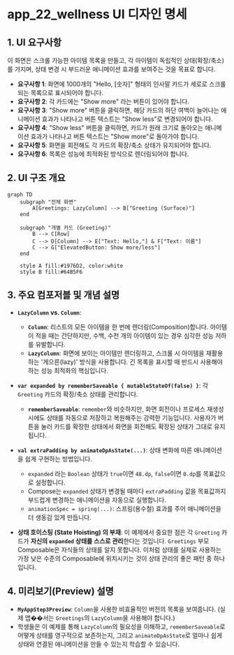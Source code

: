 # app_22_wellness UI 디자인 명세

## 1. UI 요구사항

이 화면은 스크롤 가능한 아이템 목록을 만들고, 각 아이템이 독립적인 상태(확장/축소)를 가지며, 상태 변경 시 부드러운 애니메이션 효과를 보여주는 것을 목표로 합니다.

*   **요구사항 1**: 화면에 1000개의 "Hello, [숫자]" 형태의 인사말 카드가 세로로 스크롤되는 목록으로 표시되어야 합니다.
*   **요구사항 2**: 각 카드에는 "Show more" 라는 버튼이 있어야 합니다.
*   **요구사항 3**: "Show more" 버튼을 클릭하면, 해당 카드의 하단 여백이 늘어나는 애니메이션 효과가 나타나고 버튼 텍스트는 "Show less"로 변경되어야 합니다.
*   **요구사항 4**: "Show less" 버튼을 클릭하면, 카드가 원래 크기로 돌아오는 애니메이션 효과가 나타나고 버튼 텍스트는 "Show more"로 돌아가야 합니다.
*   **요구사항 5**: 화면을 회전해도 각 카드의 확장/축소 상태가 유지되어야 합니다.
*   **요구사항 6**: 목록은 성능에 최적화된 방식으로 렌더링되어야 합니다.

## 2. UI 구조 개요

```mermaid
graph TD
    subgraph "전체 화면"
        A[Greetings: LazyColumn] --> B["Greeting (Surface)"]
    end

    subgraph "개별 카드 (Greeting)"
        B --> C[Row]
        C --> D[Column] --> E["Text: Hello,"] & F["Text: 이름"]
        C --> G["ElevatedButton: Show more/less"]
    end

    style A fill:#1976D2, color:white
    style B fill:#64B5F6
```

## 3. 주요 컴포저블 및 개념 설명

*   **`LazyColumn` vs. `Column`**:
    *   **`Column`**: 리스트의 모든 아이템을 한 번에 렌더링(Composition)합니다. 아이템이 적을 때는 간단하지만, 수백, 수천 개의 아이템이 있는 경우 심각한 성능 저하를 유발합니다.
    *   **`LazyColumn`**: 화면에 보이는 아이템만 렌더링하고, 스크롤 시 아이템을 재활용하는 '게으른(lazy)' 방식을 사용합니다. 긴 목록을 표시할 때 반드시 사용해야 하는 성능 최적화의 핵심입니다.

*   **`var expanded by rememberSaveable { mutableStateOf(false) }`**: 각 `Greeting` 카드의 확장/축소 상태를 관리합니다.
    *   **`rememberSaveable`**: `remember`와 비슷하지만, 화면 회전이나 프로세스 재생성 시에도 상태를 자동으로 저장하고 복원해주는 강력한 기능입니다. 사용자가 버튼을 눌러 카드를 확장한 상태에서 화면을 회전해도 확장된 상태가 그대로 유지됩니다.

*   **`val extraPadding by animateDpAsState(...)`**: 상태 변화에 따른 애니메이션을 쉽게 구현하는 방법입니다.
    *   `expanded` 라는 `Boolean` 상태가 `true`이면 `48.dp`, `false`이면 `0.dp`를 목표값으로 설정합니다.
    *   Compose는 `expanded` 상태가 변경될 때마다 `extraPadding` 값을 목표값까지 부드럽게 변경하는 애니메이션을 자동으로 실행합니다.
    *   `animationSpec = spring(...)`: 스프링(용수철) 효과를 주어 애니메이션을 더 생동감 있게 만듭니다.

*   **상태 호이스팅 (State Hoisting) 의 부재**: 이 예제에서 중요한 점은 각 `Greeting` 카드가 **자신의 `expanded` 상태를 스스로 관리**한다는 것입니다. `Greetings` 부모 Composable은 자식들의 상태를 알지 못합니다. 이처럼 상태를 실제로 사용하는 가장 낮은 수준의 Composable에 위치시키는 것이 상태 관리의 좋은 패턴 중 하나입니다.

## 4. 미리보기(Preview) 설명

*   **`MyAppStep3Preview`**: `Column`을 사용한 비효율적인 버전의 목록을 보여줍니다. (실제 앱��서는 `Greetings`의 `LazyColumn`을 사용해야 합니다.)
*   학생들은 이 예제를 통해 `LazyColumn`의 필요성을 이해하고, `rememberSaveable`로 어떻게 상태를 영구적으로 보존하는지, 그리고 `animateDpAsState`로 얼마나 쉽게 상태와 연결된 애니메이션을 만들 수 있는지 학습할 수 있습니다.
